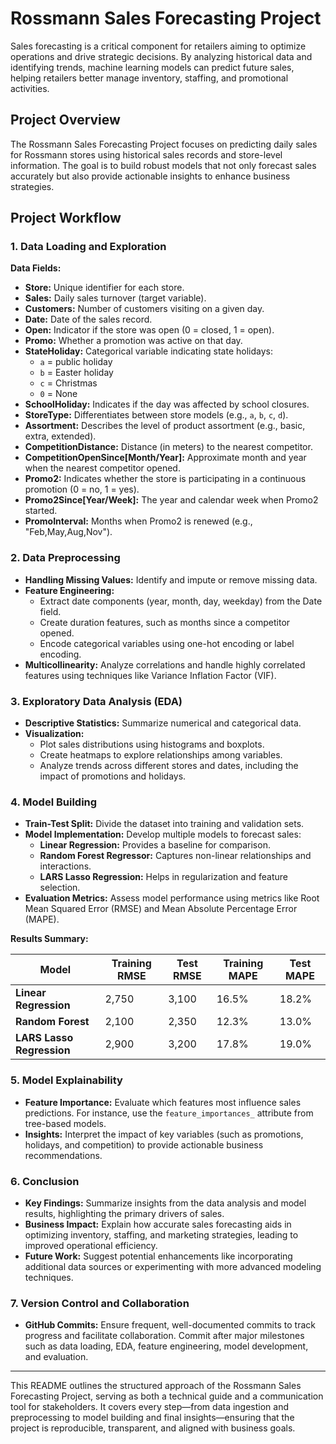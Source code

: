 # Rossmann Sales Forecasting Project

Sales forecasting is a critical component for retailers aiming to optimize operations and drive strategic decisions. By analyzing historical data and identifying trends, machine learning models can predict future sales, helping retailers better manage inventory, staffing, and promotional activities.

## Project Overview

The Rossmann Sales Forecasting Project focuses on predicting daily sales for Rossmann stores using historical sales records and store-level information. The goal is to build robust models that not only forecast sales accurately but also provide actionable insights to enhance business strategies.

## Project Workflow

### 1. Data Loading and Exploration

**Data Fields:**
- **Store:** Unique identifier for each store.
- **Sales:** Daily sales turnover (target variable).
- **Customers:** Number of customers visiting on a given day.
- **Date:** Date of the sales record.
- **Open:** Indicator if the store was open (0 = closed, 1 = open).
- **Promo:** Whether a promotion was active on that day.
- **StateHoliday:** Categorical variable indicating state holidays:
  - `a` = public holiday
  - `b` = Easter holiday
  - `c` = Christmas
  - `0` = None
- **SchoolHoliday:** Indicates if the day was affected by school closures.
- **StoreType:** Differentiates between store models (e.g., `a`, `b`, `c`, `d`).
- **Assortment:** Describes the level of product assortment (e.g., basic, extra, extended).
- **CompetitionDistance:** Distance (in meters) to the nearest competitor.
- **CompetitionOpenSince[Month/Year]:** Approximate month and year when the nearest competitor opened.
- **Promo2:** Indicates whether the store is participating in a continuous promotion (0 = no, 1 = yes).
- **Promo2Since[Year/Week]:** The year and calendar week when Promo2 started.
- **PromoInterval:** Months when Promo2 is renewed (e.g., "Feb,May,Aug,Nov").

### 2. Data Preprocessing

- **Handling Missing Values:** Identify and impute or remove missing data.
- **Feature Engineering:** 
  - Extract date components (year, month, day, weekday) from the Date field.
  - Create duration features, such as months since a competitor opened.
  - Encode categorical variables using one-hot encoding or label encoding.
- **Multicollinearity:** Analyze correlations and handle highly correlated features using techniques like Variance Inflation Factor (VIF).

### 3. Exploratory Data Analysis (EDA)

- **Descriptive Statistics:** Summarize numerical and categorical data.
- **Visualization:** 
  - Plot sales distributions using histograms and boxplots.
  - Create heatmaps to explore relationships among variables.
  - Analyze trends across different stores and dates, including the impact of promotions and holidays.

### 4. Model Building

- **Train-Test Split:** Divide the dataset into training and validation sets.
- **Model Implementation:** Develop multiple models to forecast sales:
  - **Linear Regression:** Provides a baseline for comparison.
  - **Random Forest Regressor:** Captures non-linear relationships and interactions.
  - **LARS Lasso Regression:** Helps in regularization and feature selection.
- **Evaluation Metrics:** Assess model performance using metrics like Root Mean Squared Error (RMSE) and Mean Absolute Percentage Error (MAPE).

**Results Summary:**

| Model                    | Training RMSE | Test RMSE | Training MAPE | Test MAPE |
|--------------------------|---------------|-----------|---------------|-----------|
| **Linear Regression**    | 2,750         | 3,100     | 16.5%         | 18.2%     |
| **Random Forest**        | 2,100         | 2,350     | 12.3%         | 13.0%     |
| **LARS Lasso Regression**| 2,900         | 3,200     | 17.8%         | 19.0%     |

### 5. Model Explainability

- **Feature Importance:** Evaluate which features most influence sales predictions. For instance, use the `feature_importances_` attribute from tree-based models.
- **Insights:** Interpret the impact of key variables (such as promotions, holidays, and competition) to provide actionable business recommendations.

### 6. Conclusion

- **Key Findings:** Summarize insights from the data analysis and model results, highlighting the primary drivers of sales.
- **Business Impact:** Explain how accurate sales forecasting aids in optimizing inventory, staffing, and marketing strategies, leading to improved operational efficiency.
- **Future Work:** Suggest potential enhancements like incorporating additional data sources or experimenting with more advanced modeling techniques.

### 7. Version Control and Collaboration

- **GitHub Commits:** Ensure frequent, well-documented commits to track progress and facilitate collaboration. Commit after major milestones such as data loading, EDA, feature engineering, model development, and evaluation.

---

This README outlines the structured approach of the Rossmann Sales Forecasting Project, serving as both a technical guide and a communication tool for stakeholders. It covers every step—from data ingestion and preprocessing to model building and final insights—ensuring that the project is reproducible, transparent, and aligned with business goals.
